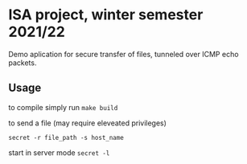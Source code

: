 # ISA project, winter semester 2021/22

Demo aplication for secure transfer of files, tunneled over ICMP echo packets.

## Usage

to compile simply run  ```make build``` 

to send a file (may require eleveated privileges)
```
secret -r file_path -s host_name
```

start in server mode ```secret -l```
